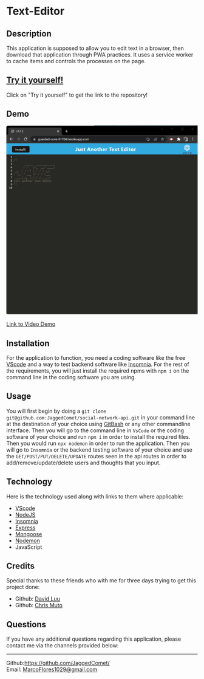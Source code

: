 # Text-Editor

## Description

This application is supposed to allow you to edit text in a browser, then download that application through PWA practices. It uses a service worker to cache items and controls the processes on the page.

## [Try it yourself!](https://github.com/JaggedComet/Text-Editor)

Click on "Try it yourself" to get the link to the repository!

## Demo

![Demo](./assets/images/demo.gif)<br>

[Link to Video Demo](https://drive.google.com/file/d/19e186S6mX4XGKzZL2jYUkQXyw72QrYuA/view)<br>

## Installation

For the application to function, you need a coding software like the free [VScode](https://code.visualstudio.com/download) and a way to test backend software like [Insomnia](https://insomnia.rest/download). For the rest of the requirements, you will just install the required npms with ```npm i``` on the command line in the coding software you are using.

## Usage

You will first begin by doing a `git clone git@github.com:JaggedComet/social-network-api.git` in your command line at the destination of your choice using [GitBash](https://git-scm.com/downloads) or any other commandline interface. Then you will go to the command line in `VsCode` or the coding software of your choice and run `npm i` in order to install the required files. Then you would run `npx nodemon` in order to run the application. Then you will go to `Insomnia` or the backend testing software of your choice and use the `GET/POST/PUT/DELETE/UPDATE` routes seen in the api routes in order to add/remove/update/delete users and thoughts that you input.

## Technology

Here is the technology used along with links to them where applicable:

- [VScode](https://code.visualstudio.com/download)
- [NodeJS](https://nodejs.org/en/)<br>
- [Insomnia](https://insomnia.rest/download)<br>
- [Express](https://www.npmjs.com/package/express)<br>
- [Mongoose](https://www.npmjs.com/package/mongoose)<br>
- [Nodemon](https://www.npmjs.com/package/nodemon)<br>
- JavaScript<br>


## Credits

Special thanks to these friends who with me for three days trying to get this project done: <br>
- Github: [David Luu](https://github.com/MaestroLuu/) 
- Github: [Chris Muto](https://github.com/chrismuto/)


## Questions

If you have any additional questions regarding this application, please contact me via the channels provided below:<br />
____________________________________
Github:https://github.com/JaggedComet/<br>
Email: MarcoFlores1029@gmail.com<br>
